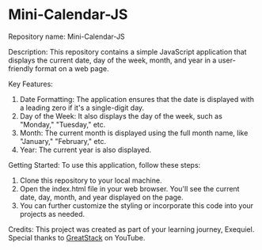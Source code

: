 # Mini-Calendar-JS

Repository name: Mini-Calendar-JS

Description: This repository contains a simple JavaScript application that displays the current date, day of the week, month, and year in a user-friendly format on a web page.

Key Features:
1) Date Formatting: The application ensures that the date is displayed with a leading zero if it's a single-digit day.
2) Day of the Week: It also displays the day of the week, such as "Monday," "Tuesday," etc.
3) Month: The current month is displayed using the full month name, like "January," "February," etc.
3) Year: The current year is also displayed.

Getting Started: To use this application, follow these steps:
1) Clone this repository to your local machine.
2) Open the index.html file in your web browser. You'll see the current date, day, month, and year displayed on the page.
3) You can further customize the styling or incorporate this code into your projects as needed.

Credits: This project was created as part of your learning journey, Exequiel. Special thanks to [GreatStack](https://www.youtube.com/@GreatStackDev) on YouTube.
